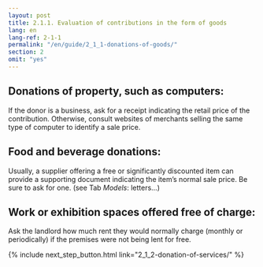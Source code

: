 ```yaml
---
layout: post
title: 2.1.1. Evaluation of contributions in the form of goods
lang: en
lang-ref: 2-1-1
permalink: "/en/guide/2_1_1-donations-of-goods/"
section: 2
omit: "yes"
---
```

## Donations of property, such as computers:

If the donor is a business, ask for a receipt indicating the retail price of the contribution. Otherwise, consult websites of merchants selling the same type of computer to identify a sale price.

## Food and beverage donations:

Usually, a supplier offering a free or significantly discounted item can provide a supporting document indicating the item’s normal sale price. Be sure to ask for one. (see Tab _Models_: letters…)

## Work or exhibition spaces offered free of charge:

Ask the landlord how much rent they would normally charge (monthly or periodically) if the premises were not being lent for free.

{% include next_step_button.html link="2_1_2-donation-of-services/" %}
